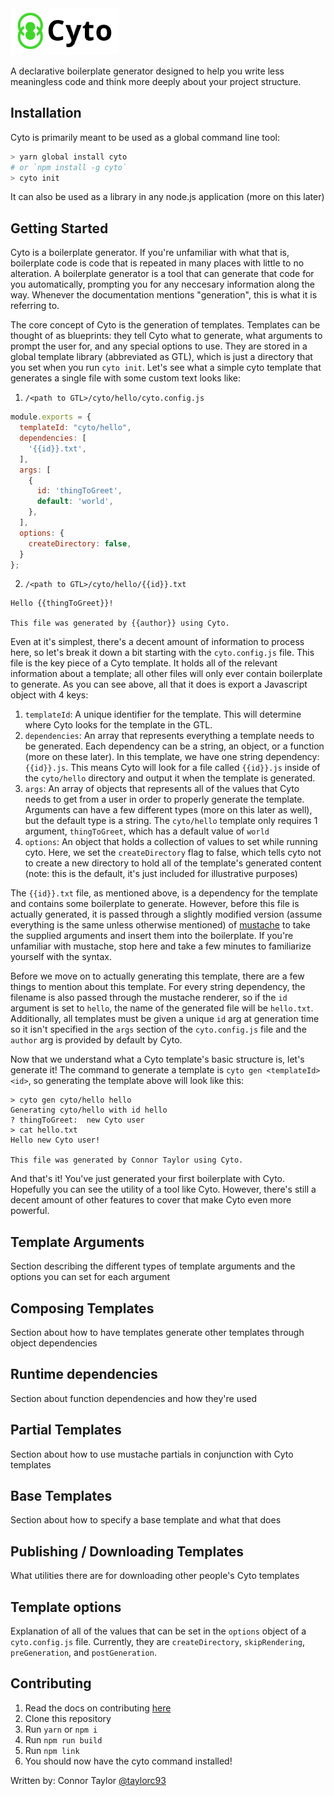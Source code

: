 <img src="logo.png" height="75"/>

A declarative boilerplate generator designed to help you write less meaningless code and think more deeply about your project structure.

<Put a screen capture of some cool usage here>

## Installation

Cyto is primarily meant to be used as a global command line tool:
```bash
> yarn global install cyto
# or `npm install -g cyto`
> cyto init
```

It can also be used as a library in any node.js application (more on this later)

## Getting Started
Cyto is a boilerplate generator. If you're unfamiliar with what that is, boilerplate code is code that is repeated in many places with little to no alteration. A boilerplate generator is a tool that can generate that code for you automatically, prompting you for any neccesary information along the way. Whenever the documentation mentions "generation", this is what it is referring to.

The core concept of Cyto is the generation of templates. Templates can be thought of as blueprints: they tell Cyto what to generate, what arguments to prompt the user for, and any special options to use. They are stored in a global template library (abbreviated as GTL), which is just a directory that you set when you run `cyto init`. Let's see what a simple cyto template that generates a single file with some custom text looks like:

1. `/<path to GTL>/cyto/hello/cyto.config.js`
```js
module.exports = {
  templateId: "cyto/hello",
  dependencies: [
    '{{id}}.txt',
  ],
  args: [
    {
      id: 'thingToGreet',
      default: 'world',
    },
  ],
  options: {
    createDirectory: false,
  }
};
```
2. `/<path to GTL>/cyto/hello/{{id}}.txt`
```
Hello {{thingToGreet}}!

This file was generated by {{author}} using Cyto.
```

Even at it's simplest, there's a decent amount of information to process here, so let's break it down a bit starting with the `cyto.config.js` file. This file is the key piece of a Cyto template. It holds all of the relevant information about a template; all other files will only ever contain boilerplate to generate. As you can see above, all that it does is export a Javascript object with 4 keys: 

1. `templateId`: A unique identifier for the template. This will determine where Cyto looks for the template in the GTL.
2. `dependencies`: An array that represents everything a template needs to be generated. Each dependency can be a string, an object, or a function (more on these later). In this template, we have one string dependency: `{{id}}.js`. This means Cyto will look for a file called `{{id}}.js` inside of the `cyto/hello` directory and output it when the template is generated. 
3. `args`: An array of objects that represents all of the values that Cyto needs to get from a user in order to properly generate the template. Arguments can have a few different types (more on this later as well), but the default type is a string. The `cyto/hello` template only requires 1 argument, `thingToGreet`, which has a default value of `world`
4. `options`: An object that holds a collection of values to set while running cyto. Here, we set the `createDirectory` flag to false, which tells cyto not to create a new directory to hold all of the template's generated content (note: this is the default, it's just included for illustrative purposes)

The `{{id}}.txt` file, as mentioned above, is a dependency for the template and contains some boilerplate to generate. However, before this file is actually generated, it is passed through a slightly modified version (assume everything is the same unless otherwise mentioned) of [mustache](https://mustache.github.io/mustache.5.html) to take the supplied arguments and insert them into the boilerplate. If you're unfamiliar with mustache, stop here and take a few minutes to familiarize yourself with the syntax.

Before we move on to actually generating this template, there are a few things to mention about this template. For every string dependency, the filename is also passed through the mustache renderer, so if the `id` argument is set to `hello`, the name of the generated file will be `hello.txt`. Additionally, all templates must be given a unique `id` arg at generation time so it isn't specified in the `args` section of the `cyto.config.js` file and the `author` arg is provided by default by Cyto.

Now that we understand what a Cyto template's basic structure is, let's generate it! The command to generate a template is `cyto gen <templateId> <id>`, so generating the template above will look like this:

```
> cyto gen cyto/hello hello
Generating cyto/hello with id hello
? thingToGreet:  new Cyto user
> cat hello.txt
Hello new Cyto user!

This file was generated by Connor Taylor using Cyto.
```

And that's it! You've just generated your first boilerplate with Cyto. Hopefully you can see the utility of a tool like Cyto. However, there's still a decent amount of other features to cover that make Cyto even more powerful. 

## Template Arguments

Section describing the different types of template arguments and the options you can set for each argument

## Composing Templates

Section about how to have templates generate other templates through object dependencies

## Runtime dependencies

Section about function dependencies and how they're used

## Partial Templates

Section about how to use mustache partials in conjunction with Cyto templates

## Base Templates

Section about how to specify a base template and what that does

## Publishing / Downloading Templates

What utilities there are for downloading other people's Cyto templates

## Template options

Explanation of all of the values that can be set in the `options` object of a `cyto.config.js` file. Currently, they are `createDirectory`, `skipRendering`, `preGeneration`, and `postGeneration`.


## Contributing
1. Read the docs on contributing [here](CONTRIBUTING.md)
1. Clone this repository
1. Run `yarn` or `npm i`
1. Run `npm run build`
1. Run `npm link`
1. You should now have the cyto command installed!

Written by: Connor Taylor [@taylorc93](https://github.com/taylorc93)
